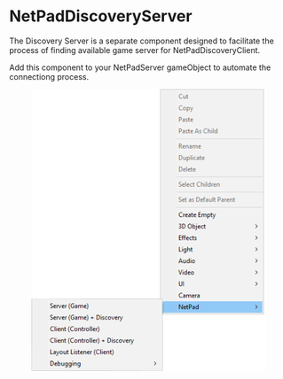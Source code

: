 # NetPadDiscoveryServer

The Discovery Server is a separate component designed to facilitate the process of finding available game server for NetPadDiscoveryClient.

Add this component to your NetPadServer gameObject to automate the connectiong process.

<figure><img src="../../.gitbook/assets/image (19).png" alt=""><figcaption></figcaption></figure>
